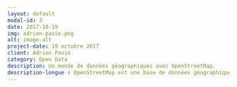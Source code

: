 ```yaml
---
layout: default
modal-id: 3
date: 2017-10-19
img: adrien-pavie.png
alt: image-alt
project-date: 19 octobre 2017
client: Adrien Pavie
category: Open Data
description: Un monde de données géographiques avec OpenStreetMap.
description-longue : OpenStreetMap est une base de données géographiques mondiale, sous licence libre. C'est l'équivalent cartographique de Wikipédia. Découvrez cette source riche d'informations, comment l'utiliser et participer, et surtout comment extraire des données thématiques pour vos usages avec le système Overpass.
---
```

